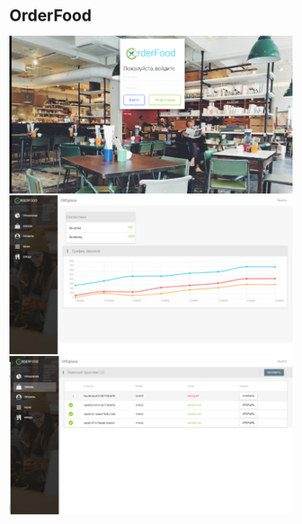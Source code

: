 # OrderFood

![OF](/src/assets/img/1order.png "Orderfood")
![OF](/src/assets/img/2order.png "Orderfood")
![OF](/src/assets/img/3order.png "Orderfood")
